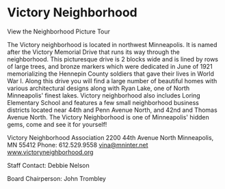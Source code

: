 # Victory Neighborhood

View the Neighborhood Picture Tour

The Victory neighborhood is located in northwest Minneapolis. It is named after the Victory Memorial Drive that runs its way through the neighborhood. This picturesque drive is 2 blocks wide and is lined by rows of large trees, and bronze markers which were dedicated in June of 1921 memorializing the Hennepin County soldiers that gave their lives in World War I. Along this drive you will find a large number of beautiful homes with various architectural designs along with Ryan Lake, one of North Minneapolis' finest lakes. Victory neighborhood also includes Loring Elementary School and features a few small neighborhood business districts located near 44th and Penn Avenue North, and 42nd and Thomas Avenue North. The Victory Neighborhood is one of Minneapolis' hidden gems, come and see it for yourself!

Victory Neighborhood Association
2200 44th Avenue North
Minneapolis, MN 55412 
Phone: 612.529.9558
vina@mninter.net
www.victoryneighborhood.org

Staff Contact: Debbie Nelson

Board Chairperson: John Trombley